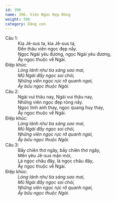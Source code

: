```yaml
---
id: 396
name: 396. Viên Ngọc Đẹp Ròng
weight: 396
category: Dâng con
---
```

<dl><dt>Câu 1:</dt><dd data-verse="1">Kìa Jê-sus ta, kìa Jê-sus ta, <br/>Đến thâu viên ngọc đẹp nầy. <br/>Ngọc Ngài yêu đương, ngọc Ngài yêu đương, <br/>Ấy ngọc thuộc về Ngài. </dd><dt>Điệp khúc:</dt><dd data-chorus="1"><em>Lóng lánh như tia sáng sao mai, <br/>Mũ Ngài đầy ngọc soi chói, <br/>Những viên ngọc rực rỡ quanh ngai, <br/>Ấy bửu ngọc thuộc Ngài. </em></dd><dt>Câu 2:</dt><dd data-verse="2">Ngài vui thâu nay, Ngài vui thâu nay, <br/>Những viên ngọc đẹp ròng nầy. <br/>Ngọc tinh anh thay, ngọc quang huy thay, <br/>Ấy ngọc thuộc về Ngài. </dd><dt>Điệp khúc:</dt><dd data-chorus="1"><em>Lóng lánh như tia sáng sao mai, <br/>Mũ Ngài đầy ngọc soi chói, <br/>Những viên ngọc rực rỡ quanh ngai, <br/>Ấy bửu ngọc thuộc Ngài. </em></dd><dt>Câu 3:</dt><dd data-verse="3">Bầy chiên thơ ngây, bầy chiên thơ ngây, <br/>Mến yêu Jê-sus mặn mòi, <br/>Là ngọc châu đây, là ngọc châu đây, <br/>Ấy ngọc thuộc về Ngài. </dd><dt>Điệp khúc:</dt><dd data-chorus="1"><em>Lóng lánh như tia sáng sao mai, <br/>Mũ Ngài đầy ngọc soi chói, <br/>Những viên ngọc rực rỡ quanh ngai, <br/>Ấy bửu ngọc thuộc Ngài. </em></dd></dl>
